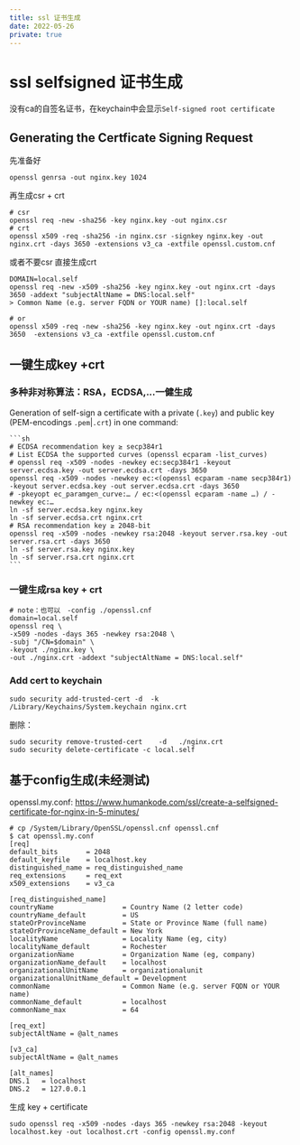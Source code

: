 ```yaml
---
title: ssl 证书生成
date: 2022-05-26
private: true
---
```

# ssl selfsigned 证书生成
没有ca的自签名证书，在keychain中会显示`Self-signed root certificate`

## Generating the Certficate Signing Request
先准备好

    openssl genrsa -out nginx.key 1024

再生成csr + crt

    # csr
    openssl req -new -sha256 -key nginx.key -out nginx.csr
    # crt
    openssl x509 -req -sha256 -in nginx.csr -signkey nginx.key -out nginx.crt -days 3650 -extensions v3_ca -extfile openssl.custom.cnf

或者不要csr 直接生成crt

    DOMAIN=local.self
    openssl req -new -x509 -sha256 -key nginx.key -out nginx.crt -days 3650 -addext "subjectAltName = DNS:local.self"
    > Common Name (e.g. server FQDN or YOUR name) []:local.self

    # or
    openssl x509 -req -new -sha256 -key nginx.key -out nginx.crt -days 3650  -extensions v3_ca -extfile openssl.custom.cnf

## 一键生成key +crt
### 多种非对称算法：RSA，ECDSA,...一健生成
Generation of self-sign a certificate with a private (`.key`) and public key (PEM-encodings `.pem`|`.crt`) in one command:

    ```sh
    # ECDSA recommendation key ≥ secp384r1
    # List ECDSA the supported curves (openssl ecparam -list_curves)
    # openssl req -x509 -nodes -newkey ec:secp384r1 -keyout server.ecdsa.key -out server.ecdsa.crt -days 3650
    openssl req -x509 -nodes -newkey ec:<(openssl ecparam -name secp384r1) -keyout server.ecdsa.key -out server.ecdsa.crt -days 3650
    # -pkeyopt ec_paramgen_curve:… / ec:<(openssl ecparam -name …) / -newkey ec:…
    ln -sf server.ecdsa.key nginx.key
    ln -sf server.ecdsa.crt nginx.crt
    # RSA recommendation key ≥ 2048-bit
    openssl req -x509 -nodes -newkey rsa:2048 -keyout server.rsa.key -out server.rsa.crt -days 3650
    ln -sf server.rsa.key nginx.key
    ln -sf server.rsa.crt nginx.crt
    ```

### 一键生成rsa key + crt

    # note：也可以　-config ./openssl.cnf 
    domain=local.self
    openssl req \
    -x509 -nodes -days 365 -newkey rsa:2048 \
    -subj "/CN=$domain" \
    -keyout ./nginx.key \
    -out ./nginx.crt -addext "subjectAltName = DNS:local.self"

### Add cert to keychain
    sudo security add-trusted-cert -d  -k /Library/Keychains/System.keychain nginx.crt

删除：

    sudo security remove-trusted-cert    -d   ./nginx.crt
    sudo security delete-certificate -c local.self

## 基于config生成(未经测试)
openssl.my.conf: https://www.humankode.com/ssl/create-a-selfsigned-certificate-for-nginx-in-5-minutes/

    # cp /System/Library/OpenSSL/openssl.cnf openssl.cnf
    $ cat openssl.my.conf
    [req]
    default_bits       = 2048
    default_keyfile    = localhost.key
    distinguished_name = req_distinguished_name
    req_extensions     = req_ext
    x509_extensions    = v3_ca

    [req_distinguished_name]
    countryName                 = Country Name (2 letter code)
    countryName_default         = US
    stateOrProvinceName         = State or Province Name (full name)
    stateOrProvinceName_default = New York
    localityName                = Locality Name (eg, city)
    localityName_default        = Rochester
    organizationName            = Organization Name (eg, company)
    organizationName_default    = localhost
    organizationalUnitName      = organizationalunit
    organizationalUnitName_default = Development
    commonName                  = Common Name (e.g. server FQDN or YOUR name)
    commonName_default          = localhost
    commonName_max              = 64

    [req_ext]
    subjectAltName = @alt_names

    [v3_ca]
    subjectAltName = @alt_names

    [alt_names]
    DNS.1   = localhost
    DNS.2   = 127.0.0.1

生成 key + certificate 

    sudo openssl req -x509 -nodes -days 365 -newkey rsa:2048 -keyout localhost.key -out localhost.crt -config openssl.my.conf

